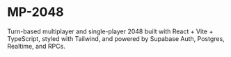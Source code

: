 # MP-2048
Turn-based multiplayer and single-player 2048 built with React + Vite + TypeScript, styled with Tailwind, and powered by Supabase Auth, Postgres, Realtime, and RPCs.
